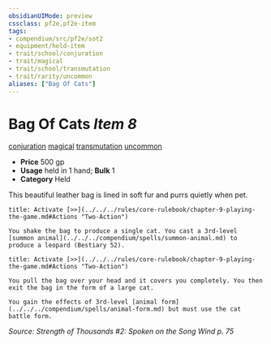 ```yaml
---
obsidianUIMode: preview
cssclass: pf2e,pf2e-item
tags:
- compendium/src/pf2e/sot2
- equipment/held-item
- trait/school/conjuration
- trait/magical
- trait/school/transmutation
- trait/rarity/uncommon
aliases: ["Bag Of Cats"]
---
```

# Bag Of Cats *Item 8*  
[conjuration](conjuration.md)  [magical](magical.md)  [transmutation](transmutation.md)  [uncommon](uncommon.md)  

- **Price** 500 gp
- **Usage** held in 1 hand; **Bulk** 1
- **Category** Held

This beautiful leather bag is lined in soft fur and purrs quietly when pet.

```ad-embed-ability
title: Activate [>>](../../../rules/core-rulebook/chapter-9-playing-the-game.md#Actions "Two-Action")

You shake the bag to produce a single cat. You cast a 3rd-level [summon animal](../../../compendium/spells/summon-animal.md) to produce a leopard (Bestiary 52).
```

```ad-embed-ability
title: Activate [>>](../../../rules/core-rulebook/chapter-9-playing-the-game.md#Actions "Two-Action")

You pull the bag over your head and it covers you completely. You then exit the bag in the form of a large cat.

You gain the effects of 3rd-level [animal form](../../../compendium/spells/animal-form.md) but must use the cat battle form.
```

*Source: Strength of Thousands #2: Spoken on the Song Wind p. 75*
